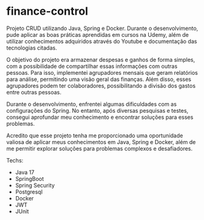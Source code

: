 ﻿# finance-control

Projeto CRUD utilizando Java, Spring e Docker. Durante o desenvolvimento, pude aplicar as boas práticas aprendidas em cursos na Udemy, além de utilizar conhecimentos adquiridos através do Youtube e documentação das tecnologias citadas.

O objetivo do projeto era armazenar despesas e ganhos de forma simples, com a possibilidade de compartilhar essas informações com outras pessoas. Para isso, implementei agrupadores mensais que geram relatórios para análise, permitindo uma visão geral das finanças. Além disso, esses agrupadores podem ter colaboradores, possibilitando a divisão dos gastos entre outras pessoas.

Durante o desenvolvimento, enfrentei algumas dificuldades com as configurações do Spring. No entanto, após diversas pesquisas e testes, consegui aprofundar meu conhecimento e encontrar soluções para esses problemas.

Acredito que esse projeto tenha me proporcionado uma oportunidade valiosa de aplicar meus conhecimentos em Java, Spring e Docker, além de me permitir explorar soluções para problemas complexos e desafiadores.

Techs:
 - Java 17
 - SpringBoot
 - Spring Security
 - Postgresql
 - Docker
 - JWT
 - JUnit
